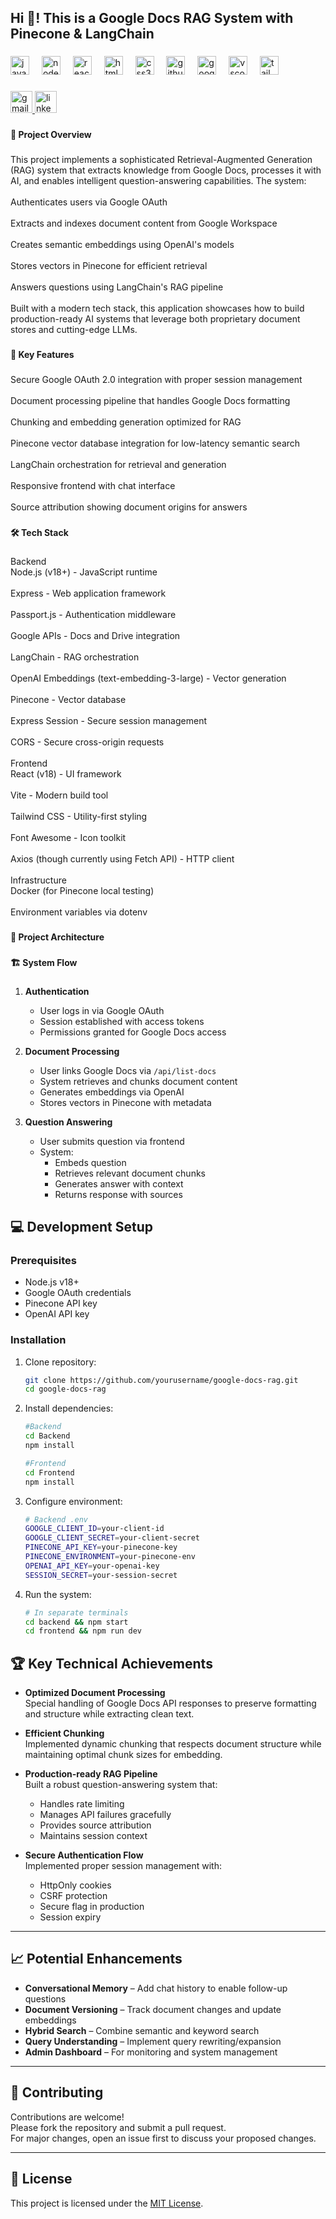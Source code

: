 <h2 align="left">Hi 👋! This is a Google Docs RAG System with Pinecone & LangChain</h2>

###

<div align="left">
  <img src="https://cdn.jsdelivr.net/gh/devicons/devicon/icons/javascript/javascript-original.svg" height="30" alt="javascript logo"  />
  <img width="12" />
  <img src="https://cdn.jsdelivr.net/gh/devicons/devicon/icons/nodejs/nodejs-original.svg" height="30" alt="nodejs logo"  />
  <img width="12" />
  <img src="https://cdn.jsdelivr.net/gh/devicons/devicon/icons/react/react-original.svg" height="30" alt="react logo"  />
  <img width="12" />
  <img src="https://cdn.jsdelivr.net/gh/devicons/devicon/icons/html5/html5-original.svg" height="30" alt="html5 logo"  />
  <img width="12" />
  <img src="https://cdn.jsdelivr.net/gh/devicons/devicon/icons/css3/css3-original.svg" height="30" alt="css3 logo"  />
  <img width="12" />
  <img src="https://cdn.jsdelivr.net/gh/devicons/devicon/icons/github/github-original.svg" height="30" alt="github logo"  />
  <img width="12" />
  <img src="https://cdn.jsdelivr.net/gh/devicons/devicon/icons/google/google-original.svg" height="30" alt="google logo"  />
  <img width="12" />
  <img src="https://cdn.jsdelivr.net/gh/devicons/devicon/icons/vscode/vscode-original.svg" height="30" alt="vscode logo"  />
  <img width="12" />
  <img src="https://cdn.jsdelivr.net/gh/devicons/devicon/icons/tailwindcss/tailwindcss-original-wordmark.svg" height="30" alt="tailwindcss logo"  />
</div>

###

<div align="left">
  <a href="mailto:abhiraj7821@gmail.com" target="_blank">
    <img src="https://img.shields.io/static/v1?message=Gmail&logo=gmail&label=&color=D14836&logoColor=white&labelColor=&style=for-the-badge" height="35" alt="gmail logo"  />
  </a>
  <a href="https://www.linkedin.com/in/abhiraj7821/" target="_blank">
    <img src="https://img.shields.io/static/v1?message=LinkedIn&logo=linkedin&label=&color=0077B5&logoColor=white&labelColor=&style=for-the-badge" height="35" alt="linkedin logo"  />
  </a>
</div>

###


<h4 align="left">📌 Project Overview</h4>

###

<p align="left">This project implements a sophisticated Retrieval-Augmented Generation (RAG) system that extracts knowledge from Google Docs, processes it with AI, and enables intelligent question-answering capabilities. The system:<br><br>Authenticates users via Google OAuth<br><br>Extracts and indexes document content from Google Workspace<br><br>Creates semantic embeddings using OpenAI's models<br><br>Stores vectors in Pinecone for efficient retrieval<br><br>Answers questions using LangChain's RAG pipeline<br><br>Built with a modern tech stack, this application showcases how to build production-ready AI systems that leverage both proprietary document stores and cutting-edge LLMs.</p>

###

<h4 align="left">🚀 Key Features</h4>

###

<p align="left">Secure Google OAuth 2.0 integration with proper session management<br><br>Document processing pipeline that handles Google Docs formatting<br><br>Chunking and embedding generation optimized for RAG<br><br>Pinecone vector database integration for low-latency semantic search<br><br>LangChain orchestration for retrieval and generation<br><br>Responsive frontend with chat interface<br><br>Source attribution showing document origins for answers</p>

###

<h4 align="left">🛠 Tech Stack</h4>

###

<p align="left">Backend<br>Node.js (v18+) - JavaScript runtime<br><br>Express - Web application framework<br><br>Passport.js - Authentication middleware<br><br>Google APIs - Docs and Drive integration<br><br>LangChain - RAG orchestration<br><br>OpenAI Embeddings (text-embedding-3-large) - Vector generation<br><br>Pinecone - Vector database<br><br>Express Session - Secure session management<br><br>CORS - Secure cross-origin requests<br><br>Frontend<br>React (v18) - UI framework<br><br>Vite - Modern build tool<br><br>Tailwind CSS - Utility-first styling<br><br>Font Awesome - Icon toolkit<br><br>Axios (though currently using Fetch API) - HTTP client<br><br>Infrastructure<br>Docker (for Pinecone local testing)<br><br>Environment variables via dotenv</p>

###

<h4 align="left">🔧 Project Architecture</h4>

###

<p align="left"></p>

###

<h4 align="left">🏗 System Flow</h4>

###

<p align="left">

1. **Authentication**
   - User logs in via Google OAuth
   - Session established with access tokens
   - Permissions granted for Google Docs access

2. **Document Processing**
   - User links Google Docs via `/api/list-docs`
   - System retrieves and chunks document content
   - Generates embeddings via OpenAI
   - Stores vectors in Pinecone with metadata

3. **Question Answering**
   - User submits question via frontend
   - System:
     - Embeds question
     - Retrieves relevant document chunks
     - Generates answer with context
     - Returns response with sources
</p>

###


## 💻 Development Setup

### Prerequisites
- Node.js v18+
- Google OAuth credentials
- Pinecone API key
- OpenAI API key

### Installation
1. Clone repository:
   ```bash
   git clone https://github.com/yourusername/google-docs-rag.git
   cd google-docs-rag
   ```
2. Install dependencies:
   ```bash
   #Backend
   cd Backend
   npm install

   #Frontend
   cd Frontend
   npm install
   ```
3. Configure environment:
    ```bash
    # Backend .env
    GOOGLE_CLIENT_ID=your-client-id
    GOOGLE_CLIENT_SECRET=your-client-secret
    PINECONE_API_KEY=your-pinecone-key
    PINECONE_ENVIRONMENT=your-pinecone-env
    OPENAI_API_KEY=your-openai-key
    SESSION_SECRET=your-session-secret
    ```
4. Run the system:
    ```bash
    # In separate terminals
    cd backend && npm start
    cd frontend && npm run dev
    ```

## 🏆 Key Technical Achievements

- **Optimized Document Processing**  
  Special handling of Google Docs API responses to preserve formatting and structure while extracting clean text.

- **Efficient Chunking**  
  Implemented dynamic chunking that respects document structure while maintaining optimal chunk sizes for embedding.

- **Production-ready RAG Pipeline**  
  Built a robust question-answering system that:
  - Handles rate limiting  
  - Manages API failures gracefully  
  - Provides source attribution  
  - Maintains session context

- **Secure Authentication Flow**  
  Implemented proper session management with:
  - HttpOnly cookies  
  - CSRF protection  
  - Secure flag in production  
  - Session expiry

---

## 📈 Potential Enhancements

- **Conversational Memory** – Add chat history to enable follow-up questions  
- **Document Versioning** – Track document changes and update embeddings  
- **Hybrid Search** – Combine semantic and keyword search  
- **Query Understanding** – Implement query rewriting/expansion  
- **Admin Dashboard** – For monitoring and system management

---

## 🤝 Contributing

Contributions are welcome!  
Please fork the repository and submit a pull request.  
For major changes, open an issue first to discuss your proposed changes.

---

## 📜 License

This project is licensed under the [MIT License](LICENSE).
